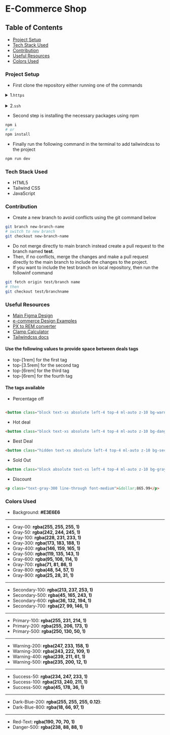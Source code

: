 # E-Commerce Shop
## Table of Contents
- [Project Setup](#project-setup)
- [Tech Stack Used](#tech-stack-used)
- [Contribution](#contribution)
- [Useful Resources](#useful-resources)
- [Colors Used](#colors-used)

### Project Setup

- First clone the repository either running one of the commands
<details>
<summary>1.<code>https</code></summary>
<br>

```bash
git clone https://github.com/Ssaava/e-commerce-shop.git
cd e-commerce-shop
```
</details>
<br>
<details>
<summary>2.<code>ssh</code></summary>
<br>

```bash
git clone git@github.com:Ssaava/e-commerce-shop.git
cd e-commerce-shop
```
</details>

- Second step is installing the necessary packages using npm

```bash
npm i
# or
npm install
```

- Finally run the following command in the terminal to add tailwindcss to the project

```bash
npm run dev

```

### Tech Stack Used
- HTML5
- Tailwind CSS
- JavaScript

### Contribution
- Create a new branch to avoid conflicts using the git command below
```bash
git branch new-branch-name
# switch to new branch
git checkout new-branch-name
```

- Do not merge directly to main branch instead create a pull request to the branch named **test**.
- Then, if no conflicts, merge the changes and make a pull request directly to the main branch to include the changes to the project.
- If you want to include the test branch on local repository, then run the followinf command
```bash
git fetch origin test/branch name
# then
git checkout test/branchname 
```

### Useful Resources
- [Main Figma Design](https://www.figma.com/design/74NALN2NWtQYeJSiTgcbXn/Clicon---eCommerce-Marketplace-Website-Figma-Template-(Community)-(Community)?m=auto&is-community-duplicate=1&fuid=1388884085494947125)
- [e-commerce Design Examples](https://www.figma.com/community/tag/e-commerce/files)
- [PX to REM converter](https://nekocalc.com/px-to-rem-converter)
- [Clamp Calculator](https://clamp.font-size.app/?config=eyJyb290IjoiMTYiLCJtaW5XaWR0aCI6IjMwMHB4IiwibWF4V2lkdGgiOiIxMDI0cHgiLCJtaW5Gb250U2l6ZSI6IjI1MHB4IiwibWF4Rm9udFNpemUiOiI0NDhweCJ9)
- [Tailwindcss docs](https://tailwindcss.com/)

#### Use the following values to provide space between deals tags
- top-[1rem] for the first tag
- top-[3.5rem] for the second tag
- top-[6rem] for the third tag
- top-[6rem] for the fourth tag

#### The tags available
- Percentage off
```html

<button class="block text-xs absolute left-4 top-4 ml-auto z-10 bg-warning-400 text-gray-900 font-bold rounded-sm px-4 py-2">32&percnt; OFF</button>
```
- Hot deal
```html
<button class="block text-xs absolute left-4 top-4 ml-auto z-10 bg-danger-500 text-gray-00 font-bold rounded-sm px-4 py-2">HOT</button>
```
- Best Deal
```html
<button class="hidden text-xs absolute left-4 top-4 ml-auto z-10 bg-secondary-500 text-gray-00 font-bold rounded-sm px-4 py-2">BEST DEALS</button>
```
- Sold Out
```html
<button class="block absolute text-xs left-4 top-4 ml-auto z-10 bg-gray-400 text-gray-00 font-bold rounded-sm px-4 py-2">SOLD OUT</button>
```
- Discount
```html
<p class="text-gray-300 line-through font-medium">&dollar;865.99</p>
```
### Colors Used
- Background: **#E3E6E6**
***
- Gray-00: **rgba(255, 255, 255, 1)**
- Gray-50: **rgba(242, 244, 245, 1)**
- Gray-100: **rgba(228, 231, 233, 1)**
- Gray-300: **rgba(173, 183, 188, 1)**
- Gray-400: **rgba(146, 159, 165, 1)**
- Gray-500: **rgba(119, 135, 143, 1)**
- Gray-600: **rgba(95, 108, 114, 1)**
- Gray-700: **rgba(71, 81, 86, 1)**
- Gray-800: **rgba(48, 54, 57, 1)**
- Gray-900: **rgba(25, 28, 31, 1)**
***
- Secondary-100: **rgba(213, 237, 253, 1)**
- Secondary-500: **rgba(45, 165, 243, 1)**
- Secondary-600: **rgba(36, 132, 194, 1)**
- Secondary-700: **rgba(27, 99, 146, 1)**
***
- Primary-100: **rgba(255, 231, 214, 1)**
- Primary-200: **rgba(255, 206, 173, 1)**
- Primary-500: **rgba(250, 130, 50, 1)**
***
- Warning-200: **rgba(247, 233, 158, 1)**
- Warning-300: **rgba(243, 222, 109, 1)**
- Warning-400: **rgba(239, 211, 61, 1)**
- Warning-500: **rgba(235, 200, 12, 1)**
***
- Success-50: **rgba(234, 247, 233, 1)**
- Success-100: **rgba(213, 240, 211, 1)**
- Success-500: **rgba(45, 178, 36, 1)**
***
- Dark-Blue-200: **rgba(255, 255, 255, 0.12)**:
- Dark-Blue-800: **rgba(18, 66, 97, 1)**
***
- Red-Text: **rgba(190, 70, 70, 1)**
- Danger-500: **rgba(238, 88, 88, 1)**


